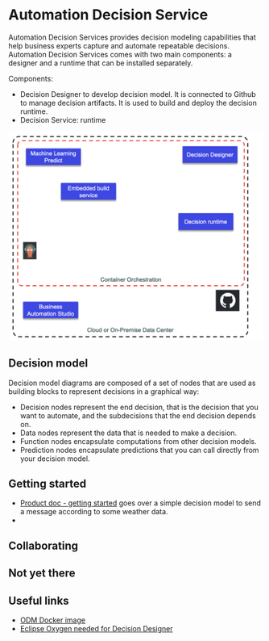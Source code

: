 # Automation Decision Service

Automation Decision Services provides decision modeling capabilities that help business experts capture and automate repeatable decisions. 
Automation Decision Services comes with two main components: a designer and a runtime that can be installed separately.

Components:

* Decision Designer to develop decision model. It is connected to Github to manage decision artifacts. It is used to build and deploy the decision runtime.
* Decision Service: runtime

![](./images/ads.png)

## Decision model

Decision model diagrams are composed of a set of nodes that are used as building blocks to represent decisions in a graphical way:

* Decision nodes represent the end decision, that is the decision that you want to automate, and the subdecisions that the end decision depends on.
* Data nodes represent the data that is needed to make a decision.
* Function nodes encapsulate computations from other decision models.
* Prediction nodes encapsulate predictions that you can call directly from your decision model.

## Getting started

* [Product doc - getting started](https://www.ibm.com/docs/en/cloud-paks/cp-biz-automation/21.0.x?topic=resources-getting-started-tutorial) goes over a simple decision model to send a message according to some weather data.
* []()

## Collaborating


## Not yet there



## Useful links

* [ODM Docker image](https://hub.docker.com/r/ibmcom/odm/)
* [Eclipse Oxygen needed for Decision Designer](http://www.eclipse.org/downloads/packages/release/oxygen/3a)